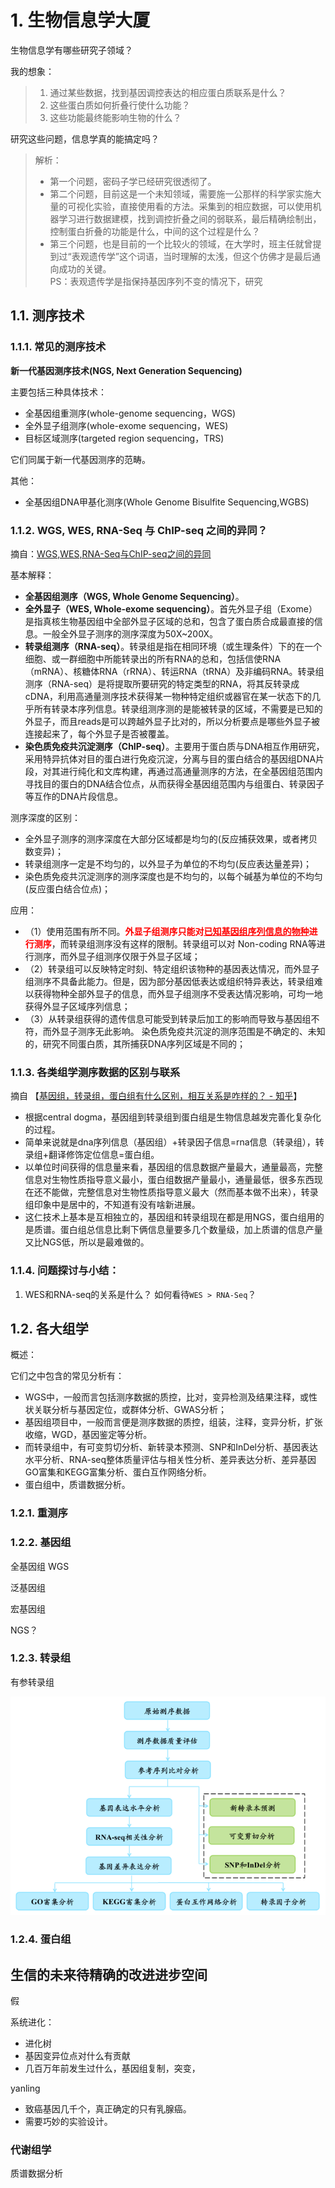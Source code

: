 # 1. 生物信息学大厦

生物信息学有哪些研究子领域？

我的想象：  
> 1. 通过某些数据，找到基因调控表达的相应蛋白质联系是什么？
> 2. 这些蛋白质如何折叠行使什么功能？
> 3. 这些功能最终能影响生物的什么？

研究这些问题，信息学真的能搞定吗？

> 解析：
> - 第一个问题，密码子学已经研究很透彻了。
> - 第二个问题，目前这是一个未知领域，需要施一公那样的科学家实施大量的可视化实验，直接使用看的方法。采集到的相应数据，可以使用机器学习进行数据建模，找到调控折叠之间的弱联系，最后精确绘制出，控制蛋白折叠的功能是什么，中间的这个过程是什么？
> - 第三个问题，也是目前的一个比较火的领域，在大学时，班主任就曾提到过“表观遗传学”这个词语，当时理解的太浅，但这个仿佛才是最后通向成功的关键。  
PS：表观遗传学是指保持基因序列不变的情况下，研究


## 1.1. 测序技术

### 1.1.1. 常见的测序技术

**新一代基因测序技术(NGS, Next Generation Sequencing)**  

主要包括三种具体技术：
- 全基因组重测序(whole-genome sequencing，WGS)  
- 全外显子组测序(whole-exome sequencing，WES)  
- 目标区域测序(targeted region sequencing，TRS)  

它们同属于新一代基因测序的范畴。

其他：
- 全基因组DNA甲基化测序(Whole Genome Bisulfite Sequencing,WGBS)

### 1.1.2. WGS, WES, RNA-Seq 与 ChIP-seq 之间的异同？
摘自：[WGS,WES,RNA-Seq与ChIP-seq之间的异同](https://www.plob.org/article/10918.html)

基本解释：
- **全基因组测序（WGS, Whole Genome Sequencing）**。
- **全外显子（WES, Whole-exome sequencing）**。首先外显子组（Exome）是指真核生物基因组中全部外显子区域的总和，包含了蛋白质合成最直接的信息。一般全外显子测序的测序深度为50X~200X。
- **转录组测序（RNA-seq）**。转录组是指在相同环境（或生理条件）下的在一个细胞、或一群细胞中所能转录出的所有RNA的总和，包括信使RNA（mRNA）、核糖体RNA（rRNA）、转运RNA（tRNA）及非编码RNA。转录组测序（RNA-seq）是将提取所要研究的特定类型的RNA，将其反转录成cDNA，利用高通量测序技术获得某一物种特定组织或器官在某一状态下的几乎所有转录本序列信息。转录组测序测的是能被转录的区域，不需要是已知的外显子，而且reads是可以跨越外显子比对的，所以分析要点是哪些外显子被连接起来了，每个外显子是否被覆盖。
- **染色质免疫共沉淀测序（ChIP-seq）**。主要用于蛋白质与DNA相互作用研究，采用特异抗体对目的蛋白进行免疫沉淀，分离与目的蛋白结合的基因组DNA片段，对其进行纯化和文库构建，再通过高通量测序的方法，在全基因组范围内寻找目的蛋白的DNA结合位点，从而获得全基因组范围内与组蛋白、转录因子等互作的DNA片段信息。

测序深度的区别：
- 全外显子测序的测序深度在大部分区域都是均匀的(反应捕获效果，或者拷贝数变异)；
- 转录组测序一定是不均匀的，以外显子为单位的不均匀(反应表达量差异)；
- 染色质免疫共沉淀测序的测序深度也是不均匀的，以每个碱基为单位的不均匀(反应蛋白结合位点)；

应用：
- （1）使用范围有所不同。<font color='red'><b>外显子组测序只能对<u>已知基因组序列信息的物种</u>进行测序</b></font>，而转录组测序没有这样的限制。转录组可以对 Non-coding RNA等进行测序，而外显子组测序仅限于外显子区域；
- （2）转录组可以反映特定时刻、特定组织该物种的基因表达情况，而外显子组测序不具备此能力。但是，因为部分基因低表达或组织特异表达，转录组难以获得物种全部外显子的信息，而外显子组测序不受表达情况影响，可均一地获得外显子区域序列信息；
- （3）从转录组获得的遗传信息可能受到转录后加工的影响而导致与基因组不符，而外显子测序无此影响。 染色质免疫共沉淀的测序范围是不确定的、未知的，研究不同蛋白质，其所捕获DNA序列区域是不同的；


### 1.1.3. 各类组学测序数据的区别与联系
摘自 【[基因组，转录组，蛋白组有什么区别，相互关系是咋样的？ - 知乎](https://www.zhihu.com/question/59487732)】

- 根据central dogma，基因组到转录组到蛋白组是生物信息越发完善化复杂化的过程。  
- 简单来说就是dna序列信息（基因组）+转录因子信息=rna信息（转录组），转录组+翻译修饰定位信息=蛋白组。  
- 以单位时间获得的信息量来看，基因组的信息数据产量最大，通量最高，完整信息对生物性质指导意义最小，蛋白组数据产量最小，通量最低，很多东西现在还不能做，完整信息对生物性质指导意义最大（然而基本做不出来），转录组印象中是居中的，不知道有没有啥新进展。  
- 这仁技术上基本是互相独立的，基因组和转录组现在都是用NGS，蛋白组用的是质谱。蛋白组总信息比剩下俩信息量要多几个数量级，加上质谱的信息产量又比NGS低，所以是最难做的。  


### 1.1.4. 问题探讨与小结：

1. WES和RNA-seq的关系是什么？ 如何看待`WES > RNA-Seq`？

## 1.2. 各大组学

概述：

它们之中包含的常见分析有：
- WGS中，一般而言包括测序数据的质控，比对，变异检测及结果注释，或性状关联分析与基因定位，或群体分析、GWAS分析；
- 基因组项目中，一般而言便是测序数据的质控，组装，注释，变异分析，扩张收缩，WGD，基因鉴定等分析。
- 而转录组中，有可变剪切分析、新转录本预测、SNP和InDel分析、基因表达水平分析、RNA-seq整体质量评估与相关性分析、差异表达分析、差异基因GO富集和KEGG富集分析、蛋白互作网络分析。
- 蛋白组中，质谱数据分析。


### 1.2.1. 重测序

### 1.2.2. 基因组

全基因组 WGS

泛基因组

宏基因组

NGS？

### 1.2.3. 转录组

有参转录组

![](img/%E6%9C%89%E5%8F%82%E8%BD%AC%E5%BD%95%E7%BB%84.png)

### 1.2.4. 蛋白组

<!-- ## 找性状与关联的 -->


<h2>生信的未来待精确的改进进步空间</h2>

假

系统进化：
- 进化树
- 基因变异位点对什么有贡献
- 几百万年前发生过什么，基因组复制，突变，

yanling
- 致癌基因几千个，真正确定的只有乳腺癌。
- 需要巧妙的实验设计。


### 代谢组学

质谱数据分析